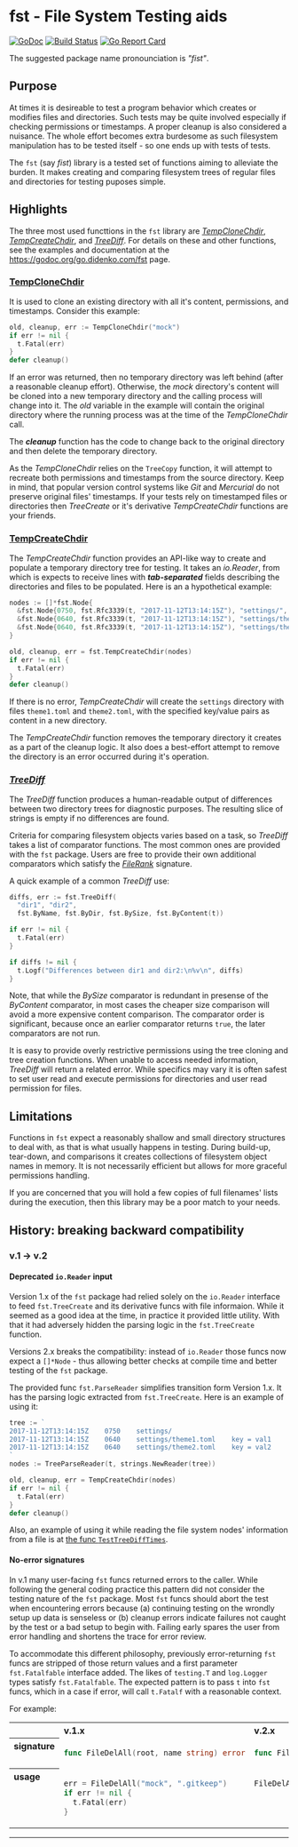 # **fst** - File System Testing aids

[![GoDoc](https://godoc.org/go.didenko.com/fst?status.svg)](https://godoc.org/go.didenko.com/fst)
[![Build Status](https://travis-ci.org/didenko/fst.svg?branch=master)](https://travis-ci.org/didenko/fst)
[![Go Report Card](https://goreportcard.com/badge/go.didenko.com/fst)](https://goreportcard.com/report/go.didenko.com/fst)

The suggested package name pronounciation is _"fist"_.

## Purpose

At times it is desireable to test a program behavior which creates or modifies files and directories. Such tests may be quite involved especially if checking permissions or timestamps. A proper cleanup is also considered a nuisance. The whole effort becomes extra burdesome as such filesystem manipulation has to be tested itself - so one ends up with tests of tests.

The `fst` (say _fist_) library is a tested set of functions aiming to alleviate the burden. It makes creating and comparing filesystem trees of regular files and directories for testing puposes simple.

## Highlights

The three most used functtions in the `fst` library are [_TempCloneChdir_](#TempCloneChdir), [_TempCreateChdir_](#TempCreateChdir), and [_TreeDiff_](#TreeDiff). For details on these and other functions, see the examples and documentation at the https://godoc.org/go.didenko.com/fst page.

### <span id="TempCloneChdir" />[TempCloneChdir](https://godoc.org/go.didenko.com/fst#TempCloneDir)

It is used to clone an existing directory with all it's content, permissions, and timestamps. Consider this example:

```go
old, cleanup, err := TempCloneChdir("mock")
if err != nil {
  t.Fatal(err)
}
defer cleanup()
```

If an error was returned, then no temporary directory was left behind (after a reasonable cleanup effort). Otherwise, the _mock_ directory's content will be cloned into a new temporary directory and the calling process will change into it. The _old_ variable in the example will contain the original directory where the running process was at the time of the _TempCloneChdir_ call.

The ***cleanup*** function has the code to change back to the original directory and then delete the temporary directory.

As the _TempCloneChdir_ relies on the `TreeCopy` function, it will attempt to recreate both permissions and timestamps from the source directory. Keep in mind, that popular version control systems like _Git_ and _Mercurial_ do not preserve original files' timestamps. If your tests rely on timestamped files or directories then _TreeCreate_ or it's derivative _TempCreateChdir_ functions are your friends.

### <span id="TempCreateChdir" />[TempCreateChdir](https://godoc.org/go.didenko.com/fst#TempCreateChdir)

The _TempCreateChdir_ function provides an API-like way to create and populate a temporary directory tree for testing. It takes an _io.Reader_, from which is expects to receive lines with ***tab-separated*** fields describing the directories and files to be populated. Here is an a hypothetical example:

```go
nodes := []*fst.Node{
  &fst.Node{0750, fst.Rfc3339(t, "2017-11-12T13:14:15Z"), "settings/", ""},
  &fst.Node{0640, fst.Rfc3339(t, "2017-11-12T13:14:15Z"), "settings/theme1.toml", "key = val1"},
  &fst.Node{0640, fst.Rfc3339(t, "2017-11-12T13:14:15Z"), "settings/theme2.toml", "key = val2"},
}

old, cleanup, err = fst.TempCreateChdir(nodes)
if err != nil {
  t.Fatal(err)
}
defer cleanup()
```

If there is no error, _TempCreateChdir_ will create the `settings` directory  with files `theme1.toml` and `theme2.toml`, with the specified key/value pairs as content in a new directory.

The _TempCreateChdir_ function removes the temporary directory it creates as a part of the cleanup logic. It also does a best-effort attempt to remove the directory is an error occurred during it's operation.

### <span id="TreeDiff" />[_TreeDiff_](https://godoc.org/go.didenko.com/fst#TreeDiff)

The _TreeDiff_ function produces a human-readable output of differences between two directory trees for diagnostic purposes. The resulting slice of strings is empty if no differences are found.

Criteria for comparing filesystem objects varies based on a task, so _TreeDiff_ takes a list of comparator functions. The most common ones are provided with the `fst` package. Users are free to provide their own additional comparators which satisfy the [_FileRank_](https://godoc.org/go.didenko.com/fst#FileRank) signature.

A quick example of a common _TreeDiff_ use:

```go
diffs, err := fst.TreeDiff(
  "dir1", "dir2",
  fst.ByName, fst.ByDir, fst.BySize, fst.ByContent(t))

if err != nil {
  t.Fatal(err)
}

if diffs != nil {
  t.Logf("Differences between dir1 and dir2:\n%v\n", diffs)
}
```

Note, that while the _BySize_ comparator is redundant in presense of the _ByContent_ comparator, in most cases the cheaper size comparison will avoid a more expensive content comparison. The comparator order is significant, because once an earlier comparator returns `true`, the later comparators are not run.

It is easy to provide overly restrictive permissions using the tree cloning and tree creation functions. When unable to access needed information, _TreeDiff_ will return a related error. While specifics may vary it is often safest to set user read and execute permissions for directories and user read permission for files.

## Limitations

Functions in `fst` expect a reasonably shallow and small directory structures to deal with, as that is what usually happens in testing. During build-up, tear-down, and comparisons it creates collections of filesystem object names in memory. It is not necessarily efficient but allows for more graceful permissions handling.

If you are concerned that you will hold a few copies of full filenames' lists during the execution, then this library may be a poor match to your needs.

## History: breaking backward compatibility

### v.1 &rarr; v.2

#### Deprecated `io.Reader` input

Version 1.x of the `fst` package had relied solely on the `io.Reader` interface to feed `fst.TreeCreate` and its derivative funcs with file informaion. While it seemed as a good idea at the time, in practice it provided little utility. With that it had adversely hidden the parsing logic in the `fst.TreeCreate` function.

Versions 2.x breaks the compatibility: instead of `io.Reader` those funcs now expect a `[]*Node` - thus allowing better checks at compile time and better testing of the `fst` package.

The provided func `fst.ParseReader` simplifies transition form Version 1.x. It has the parsing logic extracted from `fst.TreeCreate`. Here is an example of using it:

```go
tree := `
2017-11-12T13:14:15Z	0750	settings/
2017-11-12T13:14:15Z	0640	settings/theme1.toml	key = val1
2017-11-12T13:14:15Z	0640	settings/theme2.toml	key = val2
`
nodes := TreeParseReader(t, strings.NewReader(tree))

old, cleanup, err = TempCreateChdir(nodes)
if err != nil {
  t.Fatal(err)
}
defer cleanup()
```

Also, an example of using it while reading the file system nodes' information from a file is at [the func `TestTreeDiffTimes`](tree_diff_test.go).

#### No-error signatures

In v.1 many user-facing `fst` funcs returned errors to the caller. While following the general coding practice this pattern did not consider the testing nature of the `fst` package. Most `fst` funcs should abort the test when encountering errors because (a) continuing testing on the wrondly setup up data is senseless or (b) cleanup errors indicate failures not caught by the test or a bad setup to begin with. Failing early spares the user from error handling and shortens the trace for error review.

To accommodate this different philosophy, previously error-returning `fst` funcs are stripped of those return values and a first parameter `fst.Fatalfable` interface added. The likes of `testing.T` and `log.Logger` types satisfy `fst.Fatalfable`. The expected pattern is to pass `t` into `fst` funcs, which in a case if error, will call `t.Fatalf` with a reasonable context.

For example:

<table style="text-align: left;">
<tr style="vertical-align: top;"><th>&nbsp;</th><th>v.1.x</th><th>v.2.x</th><tr>
<tr style="vertical-align: top;"><th>signature</th>
<td>

```go
func FileDelAll(root, name string) error
```

</td><td>

```go
func FileDelAll(f Fatalfable, root, name string)
```

</td></tr>
<tr style="vertical-align: top;"><th>usage</th>
<td>

```go
err = FileDelAll("mock", ".gitkeep")
if err != nil {
  t.Fatal(err)
}
```

</td><td>

```go
FileDelAll(t, "mock", ".gitkeep")
```

</td></tr></table>

<hr />
